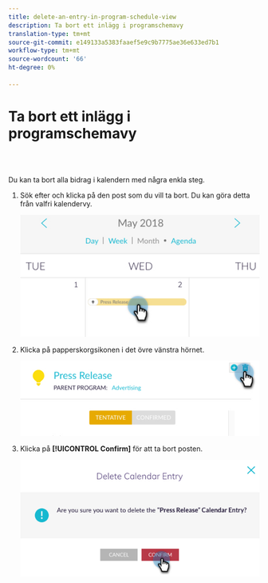 ```yaml
---
title: delete-an-entry-in-program-schedule-view
description: Ta bort ett inlägg i programschemavy
translation-type: tm+mt
source-git-commit: e149133a5383faaef5e9c9b7775ae36e633ed7b1
workflow-type: tm+mt
source-wordcount: '66'
ht-degree: 0%

---
```



# Ta bort ett inlägg i programschemavy

<br> 

Du kan ta bort alla bidrag i kalendern med några enkla steg.

1. Sök efter och klicka på den post som du vill ta bort. Du kan göra detta från valfri kalendervy.

   ![Bild ett](/help/sky/assets/program-schedule-view/delete-an-entry-in-program-schedule-view/delete-an-entry-in-program-schedule-view-1.png)

1. Klicka på papperskorgsikonen i det övre vänstra hörnet.

   ![Bild två](/help/sky/assets/program-schedule-view/delete-an-entry-in-program-schedule-view/delete-an-entry-in-program-schedule-view-2.png)

1. Klicka på **[!UICONTROL Confirm]** för att ta bort posten.

   ![Bild tre](/help/sky/assets/program-schedule-view/delete-an-entry-in-program-schedule-view/delete-an-entry-in-program-schedule-view-3.png)
